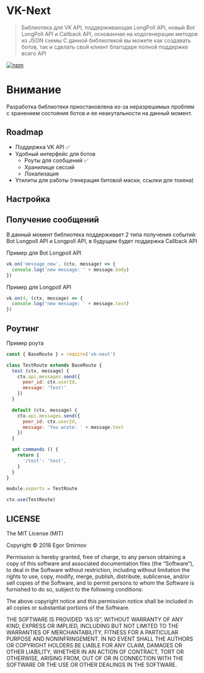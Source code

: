# VK-Next
> Библиотека для VK API, поддерживающая LongPoll API, новый Bot LongPoll API и Callback API, основанная на кодогенерации методов из JSON схемы
С данной библиотекой вы можете как создавать ботов, так и сделать свой клиент благодаря полной поддержке всего API

[![npm](https://img.shields.io/npm/v/vk-next.svg)](https://www.npmjs.com/package/vk-next)

# Внимание
Разработка библиотеки приостановлена из-за неразрешимых проблем с хранением состояния ботов и ее неакутальности на данный момент.

## Roadmap
- Поддержка VK API ✅
- Удобный интерфейс для ботов
  - Роуты для сообщений ✅
  - Хранилище сессий
  - Локализация
- Утилиты для работы (генерация битовой маски, ссылки для токена)

## Настройка

## Получение сообщений
В данный момент библиотека поддерживает 2 типа получения событий: Bot Longpoll API и Longpoll API, в будущем будет поддержка Callback API

Пример для Bot Longpoll API 
```javascript
vk.on('message_new', (ctx, message) => {
  console.log('new message: ' + message.body)
})
```

Пример для Longpoll API
```javascript
vk.on(4, (ctx, message) => {
  console.log('new message: ' + message.text)
})
```

## Роутинг
Пример роута

```javascript
const { BaseRoute } = require('vk-next')

class TestRoute extends BaseRoute {
  test (ctx, message) {
    ctx.api.messages.send({
      peer_id: ctx.userId,
      message: 'Test!'
    })
  }

  default (ctx, message) {
    ctx.api.messages.send({
      peer_id: ctx.userId,
      message: 'You wrote: ' + message.text
    })
  }

  get commands () {
    return {
      '/test': 'test',
    }
  }
}

module.exports = TestRoute
```


```javascript
ctx.use(TestRoute)
```

## LICENSE
The MIT License (MIT)

Copyright © 2018 Egor Smirnov

Permission is hereby granted, free of charge, to any person obtaining a copy of this software and associated documentation files (the “Software”), to deal in the Software without restriction, including without limitation the rights to use, copy, modify, merge, publish, distribute, sublicense, and/or sell copies of the Software, and to permit persons to whom the Software is furnished to do so, subject to the following conditions:

The above copyright notice and this permission notice shall be included in all copies or substantial portions of the Software.

THE SOFTWARE IS PROVIDED “AS IS”, WITHOUT WARRANTY OF ANY KIND, EXPRESS OR IMPLIED, INCLUDING BUT NOT LIMITED TO THE WARRANTIES OF MERCHANTABILITY, FITNESS FOR A PARTICULAR PURPOSE AND NONINFRINGEMENT. IN NO EVENT SHALL THE AUTHORS OR COPYRIGHT HOLDERS BE LIABLE FOR ANY CLAIM, DAMAGES OR OTHER LIABILITY, WHETHER IN AN ACTION OF CONTRACT, TORT OR OTHERWISE, ARISING FROM, OUT OF OR IN CONNECTION WITH THE SOFTWARE OR THE USE OR OTHER DEALINGS IN THE SOFTWARE.
